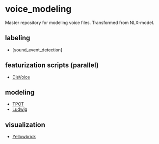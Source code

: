 # voice_modeling
Master repository for modeling voice files. Transformed from NLX-model.

## labeling
* [sound_event_detection]

## featurization scripts (parallel)
* [DisVoice](https://github.com/jcvasquezc/DisVoice)

## modeling 
* [TPOT]()
* [Ludwig]()

## visualization
* [Yellowbrick]()

